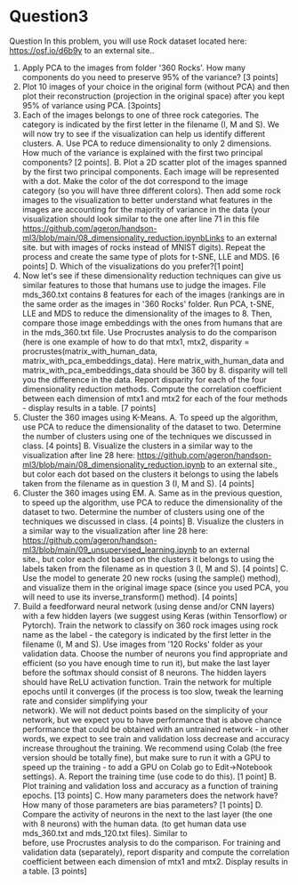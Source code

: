 # Question3
Question
In this problem, you will use Rock dataset located here: https://osf.io/d6b9y to an external site.. 

1. Apply PCA to the images from folder '360 Rocks'. How many components do you need to preserve 95% of the variance? [3 points]
2. Plot 10 images of your choice in the original form (without PCA) and then plot their reconstruction (projection in the original space) after you kept 95% of variance using PCA. [3points]
3. Each of the images belongs to one of three rock categories. The category is indicated by the first letter in the filename (I, M and S). We will now try to see if the visualization can 
   help us identify different clusters.
  A. Use PCA to reduce dimensionality to only 2 dimensions. How much of the variance is explained with the first two principal components? [2 points].
  B. Plot a 2D scatter plot of the images spanned by the first two principal components. Each image will be represented with a dot. Make the color of the dot correspond to the image       
     category (so you will have three different colors). Then add some rock images to the visualization to better understand what features in the images are accounting for the majority of       variance in the data (your visualization should look similar to the one after line 71 in this file https://github.com/ageron/handson-ml3/blob/main/08_dimensionality_reduction.ipynbLinks to an external site. but with images of rocks instead of MNIST digits). Repeat the process and create the same type of plots for 
     t-SNE, LLE and MDS. [6 points]
  D. Which of the visualizations do you prefer?[1 point]
4. Now let's see if these dimensionality reduction techniques can give us similar features to those that humans use to judge the images. File mds_360.txt contains 8 features for each of 
   the images (rankings are in the same order as the images in  '360 Rocks' folder. Run PCA, t-SNE, LLE and MDS to reduce the dimensionality of the images to 8. Then, compare those image      embeddings with the ones from humans that are in the mds_360.txt file. Use Procrustes analysis to do the comparison (here is one example of how to do that mtx1, mtx2, disparity =     
   procrustes(matrix_with_human_data, matrix_with_pca_embeddings_data). Here matrix_with_human_data and matrix_with_pca_embeddings_data should be 360 by 8. disparity will tell you the 
   difference in the data. Report disparity for each of the four dimensionality reduction methods. Compute the correlation coefficient between each dimension of mtx1 and mtx2 for each of 
   the four methods - display results in a table. [7 points]
5. Cluster the 360 images using K-Means.
  A. To speed up the algorithm, use PCA to reduce the dimensionality of the dataset to two. Determine the number of clusters using one of the techniques we discussed in class. [4 points]
  B. Visualize the clusters in a similar way to the visualization after line 28 here: https://github.com/ageron/handson-ml3/blob/main/08_dimensionality_reduction.ipynb 
  to an external          site., but color each dot based on the clusters it belongs to using the labels taken from the filename as in question 3  (I, M and S). [4 points]
6. Cluster the 360 images using EM.
  A. Same as in the previous question, to speed up the algorithm, use PCA to reduce the dimensionality of the dataset to two. Determine the number of clusters using one of the techniques 
     we discussed in class. [4 points]
  B. Visualize the clusters in a similar way to the visualization after line 28 here:
       https://github.com/ageron/handson-ml3/blob/main/09_unsupervised_learning.ipynb to an external   
     site., but color each dot based on the clusters it belongs to using the labels taken from the filename as in question 3  (I, M and S). [4 points]
  C. Use the model to generate 20 new rocks (using the sample() method), and visualize them in the original image space (since you used PCA, you will need to use its inverse_transform() 
     method).  [4 points]
8. Build a feedforward neural network (using dense and/or CNN layers) with a few hidden layers (we suggest using Keras (within Tensorflow) or Pytorch). Train the network to classify on 360    rock images using rock name as the label - the category is indicated by the first letter in the filename (I, M and S). Use images from '120 Rocks' folder as your validation data. Choose    the number of neurons you find appropriate and efficient (so you have enough time to run it), but make the last layer before the softmax should consist of 8 neurons. The hidden layers      should have ReLU activation function. Train the network for multiple epochs until it converges (if the process is too slow, tweak the learning rate and consider simplifying your         
   network). We will not deduct points based on the simplicity of your network, but we expect you to have performance that is above chance performance that could be obtained with an 
   untrained network - in other words, we expect to see train and validation loss decrease and accuracy increase throughout the training. We recommend using Colab (the free version should 
   be totally fine), but make sure to run it with a GPU to speed up the training - to add a GPU on Colab go to Edit->Notebook settings). 
  A. Report the training time (use code to do this). [1 point]
  B. Plot training and validation loss and accuracy as a function of training epochs. [13 points]
  C. How many parameters does the network have? How many of those parameters are bias parameters? [1 points]
  D. Compare the activity of neurons in the next to the last layer (the one with 8 neurons) with the human data. (to get human data use mds_360.txt and mds_120.txt files). Similar to     
     before, use Procrustes analysis to do the comparison.  For training and validation data (separately), report disparity and compute the correlation coefficient between each dimension 
     of mtx1 and mtx2. Display results in a table. [3 points]
